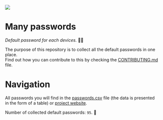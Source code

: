 ![](https://github.com/nothing3F/many-passwords/blob/main/many-passwords.png)

# Many passwords

_Default password for each devices._ 🐱‍💻

The purpose of this repository is to collect all the default passwords in one place.  
Find out how you can contribute to this by checking the [CONTRIBUTING.md](https://github.com/nothing3F/many-passwords/blob/main/CONTRIBUTING.md) file.

# Navigation

All passwords you will find in the [passwords.csv](https://github.com/nothing3F/many-passwords/blob/main/passwords.csv) file (the data is presented in the form of a table) or [project website](https://nothing3f.github.io/many-passwords/).

Number of collected default passwords: `95`. 🙂
